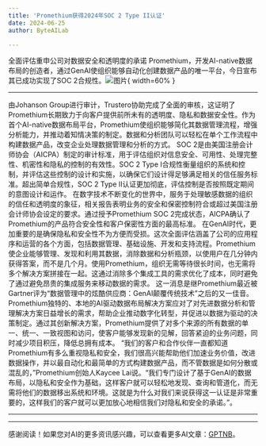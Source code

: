 ```yaml
---
title: 'Promethium获得2024年SOC 2 Type II认证'
date: 2024-06-25
author: ByteAILab

---
```


全面评估重申公司对数据安全和透明度的承诺
Promethium，开发AI-native数据布局的创造者，通过GenAI使组织能够自动化创建数据产品的唯一平台，今日宣布其已成功实现了SOC 2合规性。![图片](https://ai-techpark.com/wp-content/uploads/2024/06/Promethium-960x540.jpg){ width=60% }

---
由Johanson Group进行审计，Trustero协助完成了全面的审核，这证明了Promethium长期致力于向客户提供前所未有的透明度、隐私和数据安全性。作为首个AI-native数据布局平台，Promethium使组织能够简化其数据管理流程，增强分析能力，并推动着知情决策的制定。数据和分析团队可以轻松在单个工作流程中构建数据产品，改变企业处理数据管理和分析的方式。
SOC 2是由美国注册会计师协会（AICPA）制定的审计标准，用于评估组织对信息安全、可用性、处理完整性、机密性和隐私的控制的有效性。SOC 2 Type I合规性衡量组织的系统和控制，并评估这些控制的设计和实施，以确保它们设计得足够满足相关的信任服务标准。超出简单合规性，SOC 2 Type II认证更加彻底，评估控制是否按照既定期间的意图设计和运作。
在数字技术不断变化的世界中，服务于处理敏感数据的组织的信任和透明度的象征，相关报告表明业务的安全和保密控制符合或超过美国注册会计师协会设定的要求。通过授予Promethium SOC 2完成状态，AICPA确认了Promethium的产品符合安全性和客户保密性方面的最高标准。
在GenAI时代，更加重要的是确保隐私和安全性不为方便而受损。这次全面评估涵盖了公司的应用程序和运营的各个方面，包括数据管理、基础设施、开发和支持流程。Promethium使企业能够管理、发现和利用其数据，消除数据和分析瓶颈，以使用户在几分钟内获得答案，而不是几个月。使用Promethium，组织无需等待很长时间，也无需将多个解决方案拼接在一起。这通过消除多个集成工具的需求优化了成本，同时避免了通过避免昂贵的集成服务来移动数据的需求。
这一消息是继Promethium最近被Gartner评为“数据管理中的炫酷供应商：GenAI颠覆传统技术”之后的又一佳音。Promethium独特的、本地的AI驱动数据布局解决方案应对了对先进数据分析和管理解决方案日益增长的需求，帮助企业推动数字化转型，并促进以数据为驱动的决策制定。通过其创新解决方案，Promethium提供了对多个来源的所有数据的单一、统一、一致视图和访问，使客户能够发现新的见解，回答紧迫的业务问题，同时减少项目积压，降低总拥有成本。
“我们的客户和合作伙伴一直都知道Promethium有多么重视隐私和安全，我们很高兴能帮助他们加速业务价值，改进数据操作，并以最自动化和最简单的方式构建数据产品，而不管数据是如何分散或混乱的，”Promethium创始人Kaycee Lai说。“我们专门设计了基于GenAI的数据布局，以隐私和安全作为基础，这样客户就可以轻松地发现、查询和管道化，而无需将他们的数据移出系统和环境。这就是为什么对我们来说获得这一认证是非常重要的，这样我们的客户就可以更加放心地相信我们对隐私和安全的承诺。”。

---
---
感谢阅读！如果您对AI的更多资讯感兴趣，可以查看更多AI文章：[GPTNB](https://gptnb.com)。